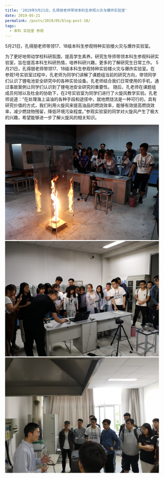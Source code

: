 ```yaml
---
title: '2019年5月21日，孔得朋老师带领本科生参观火灾与爆炸实验室'
date: 2019-05-21
permalink: /posts/2019/05/blog-post-18/
tags:
  - 本科 实验室 参观
---
```




​       5月21日，孔得朋老师带领17、18级本科生参观特种实验楼火灾与爆炸实验室。


​       为了更好地带动学校科研氛围，提高学生素养。研究生导师带领本科生参观科研实验室，旨在提高本科生科研热情，培养科研兴趣，更多的了解研究生日常工作。
5月21日，孔得朋老师带领17、18级本科生参观特种实验楼火灾与爆炸实验室。在参观1号实验室过程中，孔老师为同学们讲解了课题组当前的研究方向，带领同学们认识了锂电池安全研究中的各种实验设备。孔老师结合我们日常使用的手机，通过事故案例让同学们认识到了锂电池安全研究的重要性。
随后，孔老师在课题组成员何旭以及杜金的协助下，在2号实验室为同学们进行了火旋风教学实验。孔老师说道：“在处理海上溢油的各种手段和途径中，就地燃烧法是一种可行的，具有研究价值的方式，我们利用火旋风来提高油品的燃烧效率，能够有效提高燃烧效率，减少燃烧物残留，降低环境污染程度。”参观实验室的同学对火旋风产生了极大的兴趣，希望能够进一步了解火旋风的相关知识。




![](/images/本科生参观实验室/1.jpg)
![](/images/本科生参观实验室/2.jpg)
![](/images/本科生参观实验室/3.jpg)
